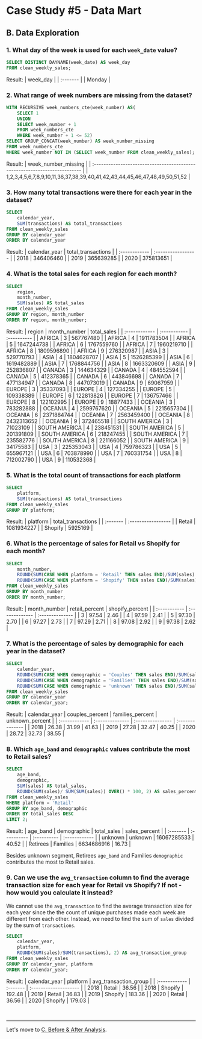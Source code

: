 # Case Study #5 - Data Mart

## B. Data Exploration

### 1. What day of the week is used for each <code class="language-plaintext highlighter-rouge">week_date</code> value?
``` sql
SELECT DISTINCT DAYNAME(week_date) AS week_day
FROM clean_weekly_sales;
```
Result:
| week_day |
| :------- |
| Monday   |

### 2. What range of week numbers are missing from the dataset?
``` sql
WITH RECURSIVE week_numbers_cte(week_number) AS(
	SELECT 1
    UNION
    SELECT week_number + 1
	FROM week_numbers_cte
    WHERE week_number + 1 <= 52)
SELECT GROUP_CONCAT(week_number) AS week_number_missing
FROM week_numbers_cte
WHERE week_number NOT IN (SELECT week_number FROM clean_weekly_sales);
```
Result:
| week_number_missing                                                        |
| :------------------------------------------------------------------------- |
| 1,2,3,4,5,6,7,8,9,10,11,36,37,38,39,40,41,42,43,44,45,46,47,48,49,50,51,52 |

### 3. How many total transactions were there for each year in the dataset?
``` sql
SELECT 
	calendar_year,
    SUM(transactions) AS total_transactions
FROM clean_weekly_sales
GROUP BY calendar_year
ORDER BY calendar_year
```
Result:
| calendar_year | total_transactions |
| :------------ | :----------------- |
| 2018          | 346406460          |
| 2019          | 365639285          |
| 2020          | 375813651          |

### 4. What is the total sales for each region for each month?
``` sql
SELECT
	region,
    month_number,
	SUM(sales) AS total_sales
FROM clean_weekly_sales
GROUP BY region, month_number
ORDER BY region, month_number;
```
Result:
| region        | month_number | total_sales |
| :------------ | :----------- | :---------- |
| AFRICA        | 3            | 567767480   |
| AFRICA        | 4            | 1911783504  |
| AFRICA        | 5            | 1647244738  |
| AFRICA        | 6            | 1767559760  |
| AFRICA        | 7            | 1960219710  |
| AFRICA        | 8            | 1809596890  |
| AFRICA        | 9            | 276320987   |
| ASIA          | 3            | 529770793   |
| ASIA          | 4            | 1804628707  |
| ASIA          | 5            | 1526285399  |
| ASIA          | 6            | 1619482889  |
| ASIA          | 7            | 1768844756  |
| ASIA          | 8            | 1663320609  |
| ASIA          | 9            | 252836807   |
| CANADA        | 3            | 144634329   |
| CANADA        | 4            | 484552594   |
| CANADA        | 5            | 412378365   |
| CANADA        | 6            | 443846698   |
| CANADA        | 7            | 477134947   |
| CANADA        | 8            | 447073019   |
| CANADA        | 9            | 69067959    |
| EUROPE        | 3            | 35337093    |
| EUROPE        | 4            | 127334255   |
| EUROPE        | 5            | 109338389   |
| EUROPE        | 6            | 122813826   |
| EUROPE        | 7            | 136757466   |
| EUROPE        | 8            | 122102995   |
| EUROPE        | 9            | 18877433    |
| OCEANIA       | 3            | 783282888   |
| OCEANIA       | 4            | 2599767620  |
| OCEANIA       | 5            | 2215657304  |
| OCEANIA       | 6            | 2371884744  |
| OCEANIA       | 7            | 2563459400  |
| OCEANIA       | 8            | 2432313652  |
| OCEANIA       | 9            | 372465518   |
| SOUTH AMERICA | 3            | 71023109    |
| SOUTH AMERICA | 4            | 238451531   |
| SOUTH AMERICA | 5            | 201391809   |
| SOUTH AMERICA | 6            | 218247455   |
| SOUTH AMERICA | 7            | 235582776   |
| SOUTH AMERICA | 8            | 221166052   |
| SOUTH AMERICA | 9            | 34175583    |
| USA           | 3            | 225353043   |
| USA           | 4            | 759786323   |
| USA           | 5            | 655967121   |
| USA           | 6            | 703878990   |
| USA           | 7            | 760331754   |
| USA           | 8            | 712002790   |
| USA           | 9            | 110532368   |

### 5. What is the total count of transactions for each platform
``` sql
SELECT
	platform,
    SUM(transactions) AS total_transactions
FROM clean_weekly_sales
GROUP BY platform;
```
Result:
| platform | total_transactions |
| :------- | :----------------- |
| Retail   | 1081934227         |
| Shopify  | 5925169            |

### 6. What is the percentage of sales for Retail vs Shopify for each month?
``` sql
SELECT
	month_number,
    ROUND(SUM(CASE WHEN platform = 'Retail' THEN sales END)/SUM(sales) * 100, 2) AS retail_percent,
    ROUND(SUM(CASE WHEN platform = 'Shopify' THEN sales END)/SUM(sales) * 100, 2) AS shopify_percent
FROM clean_weekly_sales
GROUP BY month_number
ORDER BY month_number;
```
Result:
| month_number | retail_percent | shopify_percent |
| :----------- | :------------- | :-------------- |
| 3            | 97.54          | 2.46            |
| 4            | 97.59          | 2.41            |
| 5            | 97.30          | 2.70            |
| 6            | 97.27          | 2.73            |
| 7            | 97.29          | 2.71            |
| 8            | 97.08          | 2.92            |
| 9            | 97.38          | 2.62            |

### 7. What is the percentage of sales by demographic for each year in the dataset?
``` sql
SELECT
	calendar_year,
    ROUND(SUM(CASE WHEN demographic = 'Couples' THEN sales END)/SUM(sales) * 100, 2) AS couples_percent,
    ROUND(SUM(CASE WHEN demographic = 'Families' THEN sales END)/SUM(sales) * 100, 2) AS families_percent,
    ROUND(SUM(CASE WHEN demographic = 'unknown' THEN sales END)/SUM(sales) * 100, 2) AS unknown_percent
FROM clean_weekly_sales
GROUP BY calendar_year
ORDER BY calendar_year;
```
Result:
| calendar_year | couples_percent | families_percent | unknown_percent |
| :------------ | :-------------- | :--------------- | :-------------- |
| 2018          | 26.38           | 31.99            | 41.63           |
| 2019          | 27.28           | 32.47            | 40.25           |
| 2020          | 28.72           | 32.73            | 38.55           |

### 8. Which <code class="language-plaintext highlighter-rouge">age_band</code> and <code class="language-plaintext highlighter-rouge">demographic</code> values contribute the most to Retail sales?
``` sql
SELECT
	age_band,
    demographic,
    SUM(sales) AS total_sales,
    ROUND(SUM(sales)/ SUM(SUM(sales)) OVER() * 100, 2) AS sales_percent
FROM clean_weekly_sales
WHERE platform = 'Retail'
GROUP BY age_band, demographic
ORDER BY total_sales DESC
LIMIT 2;
```
Result:
| age_band | demographic | total_sales | sales_percent |
| :------- | :---------- | :---------- | :------------ |
| unknown  | unknown     | 16067285533 | 40.52         |
| Retirees | Families    | 6634686916  | 16.73         |

Besides unknown segment, Retirees `age_band` and Families `demographic` contributes the most to Retail sales.

### 9. Can we use the <code class="language-plaintext highlighter-rouge">avg_transaction</code> column to find the average transaction size for each year for Retail vs Shopify? If not - how would you calculate it instead?

We cannot use the `avg_transaction` to find the average transaction size for each year since the the count of unique purchases made each week are different from each other. Instead, we need to find the sum of `sales` divided by the sum of `transactions`. 

``` sql
SELECT
	calendar_year,
    platform,
    ROUND(SUM(sales)/SUM(transactions), 2) AS avg_transaction_group
FROM clean_weekly_sales
GROUP BY calendar_year, platform
ORDER BY calendar_year;
```
Result:
| calendar_year | platform | avg_transaction_group |
| :------------ | :------- | :-------------------- |
| 2018          | Retail   | 36.56                 |
| 2018          | Shopify  | 192.48                |
| 2019          | Retail   | 36.83                 |
| 2019          | Shopify  | 183.36                |
| 2020          | Retail   | 36.56                 |
| 2020          | Shopify  | 179.03                |

<br>

***
Let's move to [C. Before & After Analysis](./C.%20Before%20&%20After%20Analysis.md).
